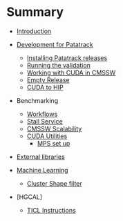 # Summary

* [Introduction](README.md)
* [Development for Patatrack](PatatrackDevelopment.md)
  * [Installing Patatrack releases](PatatrackReleases.md)
  * [Running the validation](PatatrackValidation.md)
  * [Working with CUDA in CMSSW](CUDAinCMSSW.md)
  * [Empty Release](emptyrelease.md)
  * [CUDA to HIP](CUDAtoHIP.md)
* Benchmarking
  * [Workflows](workflows.md)
  * [Stall Service](benchmarking_stall_service.md)
  * [CMSSW Scalability](cmssw_scalability.md)
  * [CUDA Utilities](CUDA_Utilities.md)
    * [MPS set up](MPS-setup.md)

* [External libraries](libraries.md)

* [Machine Learning](ML.md)
    * [Cluster Shape filter](ClusterShape.md)

* [HGCAL]
  * [TICL Instructions](hgcal_ticl.md)
